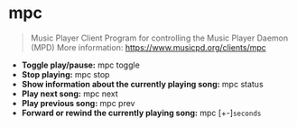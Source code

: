 # mpc
> Music Player Client
> Program for controlling the Music Player Daemon (MPD)
> More information: <https://www.musicpd.org/clients/mpc>
- **Toggle play/pause:**
mpc toggle
- **Stop playing:**
mpc stop
- **Show information about the currently playing song:**
mpc status
- **Play next song:**
mpc next
- **Play previous song:**
mpc prev
- **Forward or rewind the currently playing song:**
mpc [+-]`seconds`
